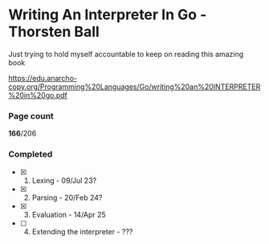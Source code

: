 # Writing An Interpreter In Go - Thorsten Ball

Just trying to hold myself accountable to keep on reading this amazing book

https://edu.anarcho-copy.org/Programming%20Languages/Go/writing%20an%20INTERPRETER%20in%20go.pdf

### Page count
**166**/206

### Completed
- [x] 1. Lexing - 09/Jul 23?
- [x] 2. Parsing - 20/Feb 24?
- [x] 3. Evaluation - 14/Apr 25
- [ ] 4. Extending the interpreter - ???
